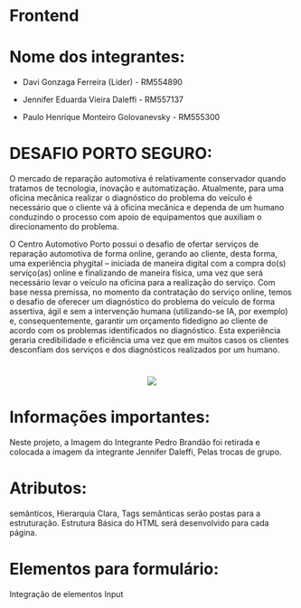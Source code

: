 # Frontend
# Nome dos integrantes:
* Davi Gonzaga Ferreira (Lider) - RM554890

* Jennifer Eduarda Vieira Daleffi - RM557137

* Paulo Henrique Monteiro Golovanevsky - RM555300

# DESAFIO PORTO SEGURO:

O mercado de reparação automotiva é relativamente conservador quando tratamos de tecnologia,
inovação e automatização. Atualmente, para uma oficina mecânica realizar o diagnóstico do problema do veículo é necessário que o cliente vá
à oficina mecânica e dependa de um humano conduzindo o processo com apoio de equipamentos que auxiliam o direcionamento do problema.

O Centro Automotivo Porto possui o desafio de ofertar serviços de reparação automotiva de forma online, gerando ao cliente, desta forma, uma
experiência phygital – iniciada de maneira digital com a compra do(s) serviço(as) online e finalizando de maneira física, uma vez que será
necessário levar o veículo na oficina para a realização do serviço. Com base nessa premissa, no momento da contratação do serviço online,
temos o desafio de oferecer um diagnóstico do problema do veículo de forma assertiva, ágil e sem a intervenção humana (utilizando-se IA, por
exemplo) e, consequentemente, garantir um orçamento fidedigno ao cliente de acordo com os problemas identificados no diagnóstico. Esta
experiência geraria credibilidade e eficiência uma vez que em muitos casos os clientes desconfiam dos serviços e dos diagnósticos realizados
por um humano.

# 
<p align="center">
  <a href="https://icons8.com.br/icons/set/css">
    <img src="https://img.icons8.com/?size=100&id=10236&format=png&color=000000" />
  </a>
</p>

# Informações importantes:
Neste projeto, a Imagem do Integrante Pedro Brandão foi retirada e colocada a imagem da integrante Jennifer Daleffi, Pelas trocas de grupo.

# Atributos:
semânticos, Hierarquia  Clara, Tags semânticas serão postas para a estruturação. 
Estrutura Básica do HTML será desenvolvido para cada página. 

# Elementos para formulário:
Integração de elementos Input
